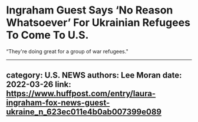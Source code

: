 # Ingraham Guest Says ‘No Reason Whatsoever’ For Ukrainian Refugees To Come To U.S.

“They're doing great for a group of war refugees."

---
category: U.S. NEWS
authors: Lee Moran
date: 2022-03-26
link: https://www.huffpost.com/entry/laura-ingraham-fox-news-guest-ukraine_n_623ec011e4b0ab007399e089
---
